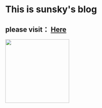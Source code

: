 # This is sunsky's blog
## please visit： [Here](https://www.cnblogs.com/sunsky303)

<img style="width:200px;" width=200px src="http://ww1.sinaimg.cn/large/7c998145ly1fsrs4liuv6j20ie0icqk5.jpg"  />
